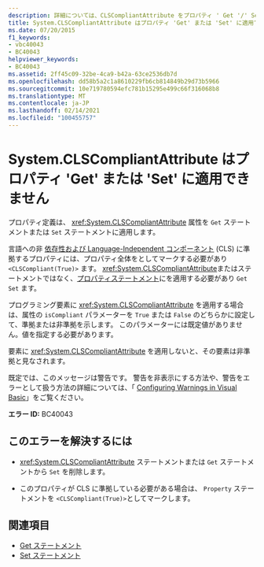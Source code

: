 ```yaml
---
description: 詳細については、CLSCompliantAttribute をプロパティ ' Get '/' Set ' に適用することはできません。
title: System.CLSCompliantAttribute はプロパティ 'Get' または 'Set' に適用できません
ms.date: 07/20/2015
f1_keywords:
- vbc40043
- BC40043
helpviewer_keywords:
- BC40043
ms.assetid: 2ff45c09-32be-4ca9-b42a-63ce2536db7d
ms.openlocfilehash: dd58b5a2c1a8610229fb6cb814849b29d73b5966
ms.sourcegitcommit: 10e719780594efc781b15295e499c66f316068b8
ms.translationtype: MT
ms.contentlocale: ja-JP
ms.lasthandoff: 02/14/2021
ms.locfileid: "100455757"
---
```

# <a name="systemclscompliantattribute-cannot-be-applied-to-property-getset"></a>System.CLSCompliantAttribute はプロパティ 'Get' または 'Set' に適用できません

プロパティ定義は、 <xref:System.CLSCompliantAttribute> 属性を `Get` ステートメントまたは `Set` ステートメントに適用します。  
  
 言語への非 [依存性および Language-Independent コンポーネント](../../standard/language-independence-and-language-independent-components.md) (CLS) に準拠するプロパティには、プロパティ全体をとしてマークする必要があり `<CLSCompliant(True)>` ます。 <xref:System.CLSCompliantAttribute>またはステートメントではなく、[プロパティステートメント](../language-reference/statements/property-statement.md)にを適用する必要があり `Get` `Set` ます。  
  
 プログラミング要素に <xref:System.CLSCompliantAttribute> を適用する場合は、属性の `isCompliant` パラメーターを `True` または `False` のどちらかに設定して、準拠または非準拠を示します。 このパラメーターには既定値がありません。値を指定する必要があります。  
  
 要素に <xref:System.CLSCompliantAttribute> を適用しないと、その要素は非準拠と見なされます。  
  
 既定では、このメッセージは警告です。 警告を非表示にする方法や、警告をエラーとして扱う方法の詳細については、「 [Configuring Warnings in Visual Basic](/visualstudio/ide/configuring-warnings-in-visual-basic)」をご覧ください。  
  
 **エラー ID:** BC40043  
  
## <a name="to-correct-this-error"></a>このエラーを解決するには  
  
- <xref:System.CLSCompliantAttribute> ステートメントまたは `Get` ステートメントから `Set` を削除します。  
  
- このプロパティが CLS に準拠している必要がある場合は、 `Property` ステートメントを `<CLSCompliant(True)>`としてマークします。  
  
## <a name="see-also"></a>関連項目

- [Get ステートメント](../language-reference/statements/get-statement.md)
- [Set ステートメント](../language-reference/statements/set-statement.md)
